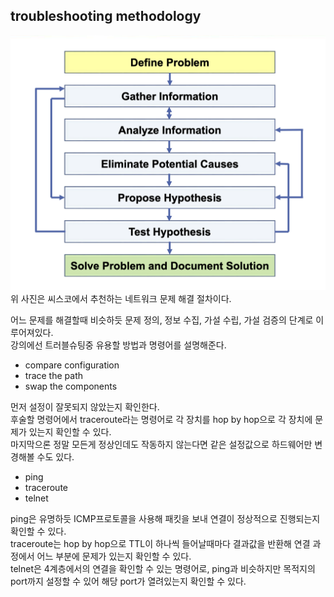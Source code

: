 ## troubleshooting methodology
![](src/troubleshooting_methodology.png)
위 사진은 씨스코에서 추천하는 네트워크 문제 해결 절차이다.

어느 문제를 해결할때 비슷하듯 문제 정의, 정보 수집, 가설 수립, 가설 검증의 단계로 이루어져있다.  
강의에선 트러블슈팅중 유용할 방법과 명령어를 설명해준다.  

- compare configuration
- trace the path
- swap the components

먼저 설정이 잘못되지 않았는지 확인한다.  
후술할 명령어에서 traceroute라는 명령어로 각 장치를 hop by hop으로 각 장치에 문제가 있는지 확인할 수 있다.  
마지막으론 정말 모든게 정상인데도 작동하지 않는다면 같은 설정값으로 하드웨어만 변경해볼 수도 있다.  

- ping
- traceroute
- telnet

ping은 유명하듯 ICMP프로토콜을 사용해 패킷을 보내 연결이 정상적으로 진행되는지 확인할 수 있다.  
traceroute는 hop by hop으로 TTL이 하나씩 들어날때마다 결과값을 반환해 연결 과정에서 어느 부분에 문제가 있는지 확인할 수 있다.  
telnet은 4계층에서의 연결을 확인할 수 있는 명령어로, ping과 비슷하지만 목적지의 port까지 설정할 수 있어 해당 port가 열려있는지 확인할 수 있다.  

